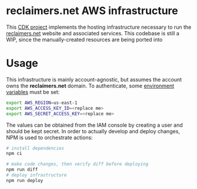 # reclaimers.net AWS infrastructure
This [CDK project][cdk] implements the hosting infrastructure necessary to run the [reclaimers.net](https://reclaimers.net) website and associated services. This codebase is still a WIP, since the manually-created resources are being ported into

# Usage
This infrastructure is mainly account-agnostic, but assumes the account owns the **reclaimers.net** domain. To authenticate, some [environment variables][env] must be set:

```sh
export AWS_REGION=us-east-1
export AWS_ACCESS_KEY_ID=<replace me>
export AWS_SECRET_ACCESS_KEY=<replace me>
```

The values can be obtained from the IAM console by creating a user and should be kept secret. In order to actually develop and deploy changes, NPM is used to orchestrate actions:

```sh
# install dependencies
npm ci

# make code changes, then verify diff before deploying
npm run diff
# deploy infrastructure
npm run deploy
```

[cdk]: https://docs.aws.amazon.com/cdk
[env]: https://docs.aws.amazon.com/cli/latest/userguide/cli-configure-envvars.html
